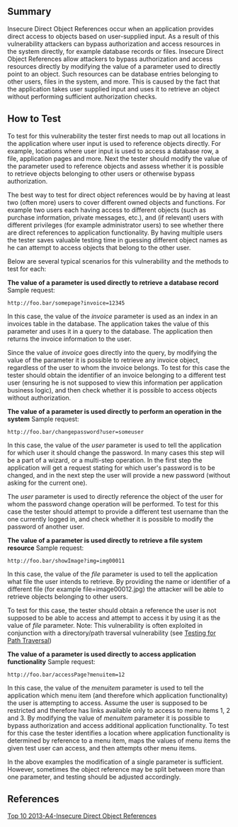 ## Summary

Insecure Direct Object References occur when an application provides
direct access to objects based on user-supplied input. As a result of
this vulnerability attackers can bypass authorization and access
resources in the system directly, for example database records or
files.
Insecure Direct Object References allow attackers to bypass
authorization and access resources directly by modifying the value of a
parameter used to directly point to an object. Such resources can be
database entries belonging to other users, files in the system, and
more. This is caused by the fact that the application takes user
supplied input and uses it to retrieve an object without performing
sufficient authorization checks.

## How to Test

To test for this vulnerability the tester first needs to map out all
locations in the application where user input is used to reference
objects directly. For example, locations where user input is used to
access a database row, a file, application pages and more. Next the
tester should modify the value of the parameter used to reference
objects and assess whether it is possible to retrieve objects belonging
to other users or otherwise bypass authorization.

The best way to test for direct object references would be by having at
least two (often more) users to cover different owned objects and
functions. For example two users each having access to different objects
(such as purchase information, private messages, etc.), and (if
relevant) users with different privileges (for example administrator
users) to see whether there are direct references to application
functionality. By having multiple users the tester saves valuable
testing time in guessing different object names as he can attempt to
access objects that belong to the other user.

Below are several typical scenarios for this vulnerability and the
methods to test for each:

**The value of a parameter is used directly to retrieve a database
record** Sample request:

    http://foo.bar/somepage?invoice=12345

In this case, the value of the *invoice* parameter is used as an index
in an invoices table in the database. The application takes the value of
this parameter and uses it in a query to the database. The application
then returns the invoice information to the user.

Since the value of *invoice* goes directly into the query, by modifying
the value of the parameter it is possible to retrieve any invoice
object, regardless of the user to whom the invoice belongs. To test for
this case the tester should obtain the identifier of an invoice
belonging to a different test user (ensuring he is not supposed to view
this information per application business logic), and then check whether
it is possible to access objects without authorization.

**The value of a parameter is used directly to perform an operation in
the system** Sample request:

    http://foo.bar/changepassword?user=someuser

In this case, the value of the *user* parameter is used to tell the
application for which user it should change the password. In many cases
this step will be a part of a wizard, or a multi-step operation. In the
first step the application will get a request stating for which user's
password is to be changed, and in the next step the user will provide a
new password (without asking for the current one).

The *user* parameter is used to directly reference the object of the
user for whom the password change operation will be performed. To test
for this case the tester should attempt to provide a different test
username than the one currently logged in, and check whether it is
possible to modify the password of another user.

**The value of a parameter is used directly to retrieve a file system
resource** Sample request:

    http://foo.bar/showImage?img=img00011

In this case, the value of the *file* parameter is used to tell the
application what file the user intends to retrieve. By providing the
name or identifier of a different file (for example file=image00012.jpg)
the attacker will be able to retrieve objects belonging to other users.

To test for this case, the tester should obtain a reference the user is
not supposed to be able to access and attempt to access it by using it
as the value of *file* parameter. Note: This vulnerability is often
exploited in conjunction with a directory/path traversal vulnerability
(see [Testing for Path
Traversal](Testing_for_Path_Traversal "wikilink"))

**The value of a parameter is used directly to access application
functionality** Sample request:

    http://foo.bar/accessPage?menuitem=12

In this case, the value of the *menuitem* parameter is used to tell the
application which menu item (and therefore which application
functionality) the user is attempting to access. Assume the user is
supposed to be restricted and therefore has links available only to
access to menu items 1, 2 and 3. By modifying the value of *menuitem*
parameter it is possible to bypass authorization and access additional
application functionality. To test for this case the tester identifies a
location where application functionality is determined by reference to a
menu item, maps the values of menu items the given test user can access,
and then attempts other menu items.

In the above examples the modification of a single parameter is
sufficient. However, sometimes the object reference may be split between
more than one parameter, and testing should be adjusted accordingly.

## References

[Top 10 2013-A4-Insecure Direct Object
References](Top_10_2013-A4-Insecure_Direct_Object_References "wikilink")